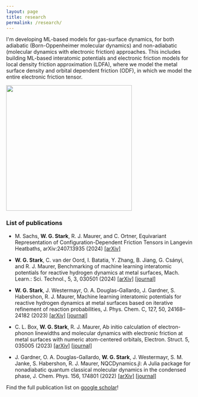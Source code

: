 ```yaml
---
layout: page
title: research
permalink: /research/
---
```


I'm developing ML-based models for gas-surface dynamics, for both adiabatic (Born-Oppenheimer molecular dynamics) and non-adiabatic (molecular dynamics with electronic friction) approaches. This includes building ML-based interatomic potentials and electronic friction models for local density friction approximation (LDFA), where we model the metal surface density and orbital dependent friction (ODF), in which we model the entire electronic friction tensor.

<img src="https://wgst.github.io/assets/sticking_cu111_non.png" width="340" class="image_sq"> 


### List of publications
* M. Sachs, **W. G. Stark**, R. J. Maurer, and C. Ortner, Equivariant Representation of Configuration-Dependent Friction Tensors in Langevin Heatbaths, arXiv:2407.13935 (2024) [[arXiv]](https://arxiv.org/abs/2407.13935)

* **W. G. Stark**, C. van der Oord, I. Batatia, Y. Zhang, B. Jiang, G. Csányi, and R. J. Maurer, Benchmarking of machine learning interatomic potentials for reactive hydrogen dynamics at metal surfaces, Mach. Learn.: Sci. Technol., 5, 3, 030501 (2024) [[arXiv]](https://arxiv.org/abs/2403.15334) [[journal]](http://doi.org/10.1088/2632-2153/ad5f11)

* **W. G. Stark**, J. Westermayr, O. A. Douglas-Gallardo, J. Gardner, S. Habershon, R. J. Maurer, Machine learning interatomic potentials for reactive hydrogen dynamics at metal surfaces based on iterative refinement of reaction probabilities, J. Phys. Chem. C, 127, 50, 24168–24182 (2023) [[arXiv]](https://arxiv.org/abs/2305.10873) [[journal]](https://pubs.acs.org/doi/10.1021/acs.jpcc.3c06648)

* C. L. Box, **W. G. Stark**, R. J. Maurer, Ab initio calculation of electron-phonon linewidths and molecular dynamics with electronic friction at metal surfaces with numeric atom-centered orbitals, Electron. Struct. 5, 035005 (2023) [[arXiv]](https://arxiv.org/abs/2112.00121) [[journal]](https://iopscience.iop.org/article/10.1088/2516-1075/acf3c4)

* J. Gardner, O. A. Douglas-Gallardo, **W. G. Stark**, J. Westermayr, S. M. Janke, S. Habershon, R. J. Maurer, NQCDynamics.jl: A Julia package for nonadiabatic quantum classical molecular dynamics in the condensed phase, J. Chem. Phys. 156, 174801 (2022) [[arXiv]](https://arxiv.org/abs/2202.12925) [[journal]](https://doi.org/10.1063/5.0089436)

Find the full publication list on [google scholar](https://scholar.google.com/citations?user%253DKiNdem8AAAAJ)!

